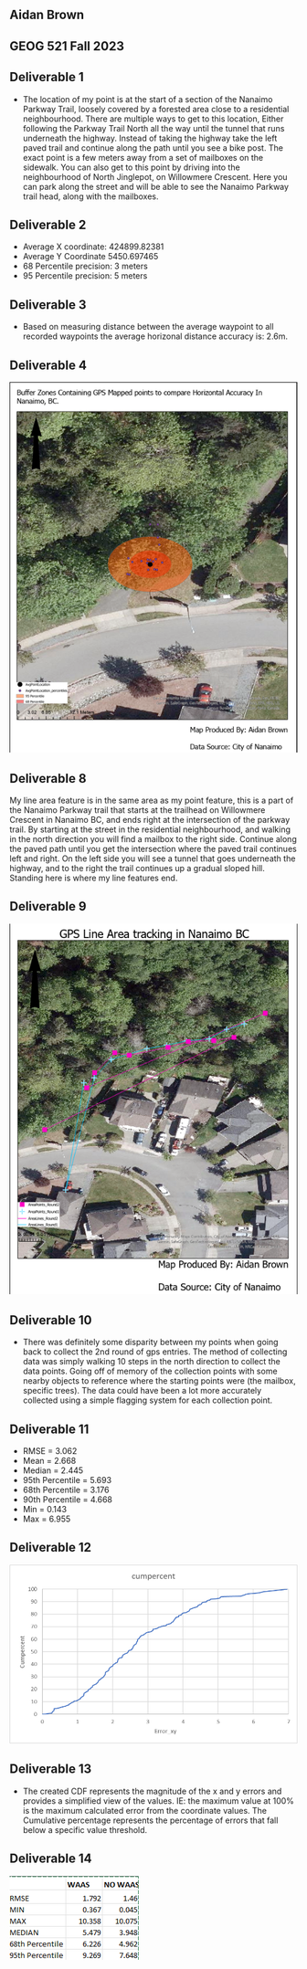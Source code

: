 
## Aidan Brown

## GEOG 521 Fall 2023



## Deliverable 1

- The location of my point is at the start of a section of the Nanaimo Parkway Trail, loosely covered by a forested area close to a residential neighbourhood. There are multiple ways to get to this location, Either following the Parkway Trail North all the way until the tunnel that runs underneath the highway. Instead of taking the highway take the left paved trail and continue along the path until you see a bike post. The exact point is a few meters away from a set of mailboxes on the sidewalk. You can also get to this point by driving into the neighbourhood of North Jinglepot, on Willowmere Crescent. Here you can park along the street and will be able to see the Nanaimo Parkway trail head, along with the mailboxes.

## Deliverable 2

- Average X coordinate: 424899.82381
- Average Y Coordinate 5450.697465
- 68 Percentile precision: 3 meters
- 95 Percentile precision: 5 meters

## Deliverable 3

- Based on measuring distance between the average waypoint to all recorded waypoints the average horizonal distance accuracy is: 2.6m.

## Deliverable 4

![Pasted image 20231130022310.png](../../attachments/Pasted%20image%2020231130022310.png)

## Deliverable 8

My line area feature is in the same area as my point feature, this is a part of the Nanaimo Parkway trail that starts at the trailhead on Willowmere Crescent in Nanaimo BC, and ends right at the intersection of the parkway trail. By starting at the street in the residential neighbourhood, and walking in the north direction you will find a mailbox to the right side. Continue along the paved path until you get the intersection where the paved trail continues left and right. On the left side you will see a tunnel that goes underneath the highway, and to the right the trail continues up a gradual sloped hill. Standing here is where my line features end.

## Deliverable 9

![Pasted image 20231130140544.png](../../attachments/Pasted%20image%2020231130140544.png)

## Deliverable 10

- There was definitely some disparity between my points when going back to collect the 2nd round of gps entries. The method of collecting data was simply walking 10 steps in the north direction to collect the data points. Going off of memory of the collection points with some nearby objects to reference where the starting points were (the mailbox, specific trees). The data could have been a lot more accurately collected using a simple flagging system for each collection point.

## Deliverable 11

- RMSE = 3.062
- Mean = 2.668
- Median = 2.445
- 95th Percentile = 5.693
- 68th Percentile = 3.176
- 90th Percentile = 4.668
- Min = 0.143
- Max = 6.955

## Deliverable 12

![Pasted image 20231130151650.png](../../attachments/Pasted%20image%2020231130151650.png)

## Deliverable 13

- The created CDF represents the magnitude of the x and y errors and provides a simplified view of the values. IE: the maximum value at 100% is the maximum calculated error from the coordinate values. The Cumulative percentage represents the percentage of errors that fall below a specific value threshold. 

## Deliverable 14

![Pasted image 20231130161351.png](../../attachments/Pasted%20image%2020231130161351.png)









